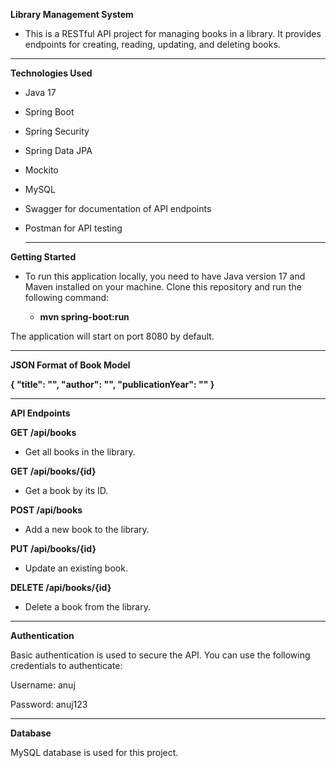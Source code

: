 **Library Management System**

- This is a RESTful API project for managing books in a library. It provides endpoints for creating, reading, updating, and deleting books.

<hr>

**Technologies Used**

- Java 17

- Spring Boot

- Spring Security

- Spring Data JPA

- Mockito

- MySQL

- Swagger for documentation of API endpoints

- Postman for API testing

  <hr>
  
**Getting Started**

- To run this application locally, you need to have Java version 17 and Maven installed on your machine. Clone this repository and run the following command:

  - **mvn spring-boot:run**
  
The application will start on port 8080 by default.

<hr>

**JSON Format of Book Model**

**{
    "title": "",
    "author": "",
    "publicationYear": ""
}**

<hr>
  
**API Endpoints**

**GET /api/books**

- Get all books in the library.

**GET /api/books/{id}**

- Get a book by its ID.

**POST /api/books**

- Add a new book to the library.

**PUT /api/books/{id}**

- Update an existing book.

**DELETE /api/books/{id}**

- Delete a book from the library.

<hr>

**Authentication**

Basic authentication is used to secure the API. You can use the following credentials to authenticate:

Username: anuj

Password: anuj123

<hr>

**Database**

MySQL database is used for this project.
